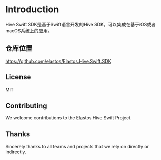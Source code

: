 # Introduction

Hive Swift SDK是基于Swift语言开发的Hive SDK，可以集成在基于iOS或者macOS系统上的应用。

## 仓库位置
https://github.com/elastos/Elastos.Hive.Swift.SDK

## License

MIT

## Contributing

We welcome contributions to the Elastos Hive Swift Project.

## Thanks

Sincerely thanks to all teams and projects that we rely on directly or indirectly.
